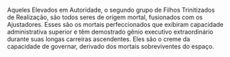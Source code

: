 ﻿Aqueles Elevados em Autoridade, o segundo grupo de Filhos Trinitizados de Realização, são todos seres de origem mortal, fusionados com os Ajustadores. Esses são os mortais perfeccionados que exibiram capacidade administrativa superior e têm demostrado gênio executivo extraordinário durante suas longas carreiras ascendentes. Eles são o creme da capacidade de governar, derivado dos mortais sobreviventes do espaço.